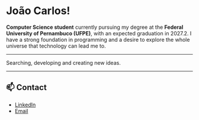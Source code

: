 # João Carlos!

**Computer Science student** currently pursuing my degree at the **Federal University of Pernambuco (UFPE)**, with an expected graduation in 2027.2. I have a strong foundation in programming and a desire to explore the whole universe that technology can lead me to.

---

 Searching, developing and creating new ideas.

---

## 📫 Contact

- [LinkedIn](https://www.linkedin.com/joaobrennand)
- [Email](mailto:joaocarlosmendes18@gmail.com)

